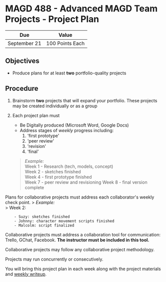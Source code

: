 # MAGD 488 - Advanced MAGD Team Projects - Project Plan

Due  | Value
------- | -------
September 21 | 100 Points Each

## Objectives
+ Produce plans for at least **two** portfolio-quality projects

## Procedure
1. Brainstorm **two** projects that will expand your portfolio.
These projects may be created individually or as a group

2. Each project plan must
	+	Be Digitally produced (Microsoft Word, Google Docs)
	+ Address stages of _weekly_ progress including:
		1. 'first prototype'
		2. 'peer review'
		3. 'revision'
		4. 'final'

	> *Example:*<br>
	> Week 1 - Research (tech, models, concept)<br>
	> Week 2 - sketches finished <br>
	> Week 4 - first prototype finished <br>
	> Week 7 - peer review and revisioning
	> Week 8 - final version complete


Plans for collaborative projects must address each collaborator's weekly check point.
		> *Example:*<br>
		> Week 2:

		- Suzy: sketches finished
		- Johnny: character movement scripts finished
		- Malcolm: script finalized

Collaborative projects must address a collaboration tool for communication: Trello, GChat, Facebook. **The instructor must be included in this tool.**

Collaborative projects may follow any collaborative project methodology.

Projects may run concurrently or consecutively.

You will bring this project plan in each week along with the project materials and [weekly writeup](WeeklyWriteup.md).
